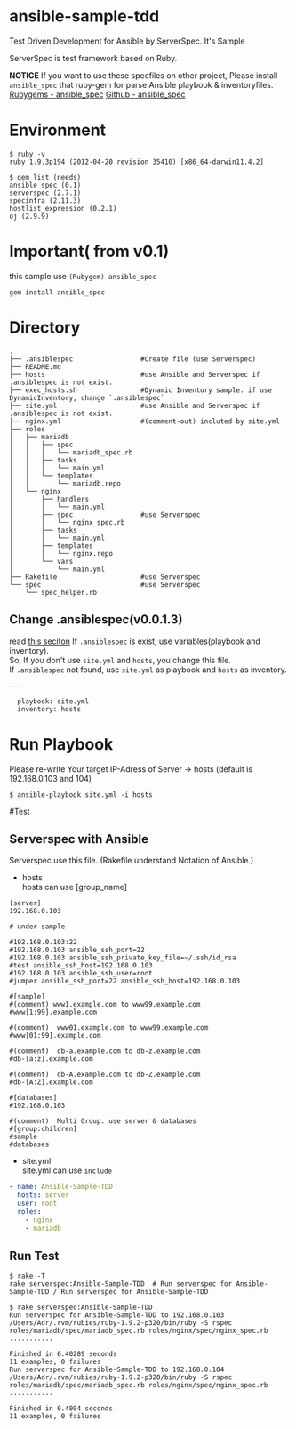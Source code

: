 # ansible-sample-tdd

Test Driven Development for Ansible  by ServerSpec. It's Sample

ServerSpec is test framework based on Ruby.

**NOTICE**
If you want to use these specfiles on other project,
Please install `ansible_spec` that ruby-gem for parse Ansible playbook & inventoryfiles.
[Rubygems - ansible_spec](http://rubygems.org/gems/ansible_spec)
[Github - ansible_spec](https://github.com/volanja/ansible_spec)

# Environment

```
$ ruby -v
ruby 1.9.3p194 (2012-04-20 revision 35410) [x86_64-darwin11.4.2]

$ gem list (needs)
ansible_spec (0.1)
serverspec (2.7.1)
specinfra (2.11.3)
hostlist_expression (0.2.1)
oj (2.9.9)
```

# Important( from v0.1)
this sample use `(Rubygem) ansible_spec`

```
gem install ansible_spec
```

# Directory

```
.
├── .ansiblespec                 #Create file (use Serverspec)
├── README.md
├── hosts                        #use Ansible and Serverspec if .ansiblespec is not exist.
├── exec_hosts.sh                #Dynamic Inventory sample. if use DynamicInventory, change `.ansiblespec`
├── site.yml                     #use Ansible and Serverspec if .ansiblespec is not exist.
├── nginx.yml                    #(comment-out) incluted by site.yml
├── roles
│   ├── mariadb
│   │   ├── spec
│   │   │   └── mariadb_spec.rb
│   │   ├── tasks
│   │   │   └── main.yml
│   │   └── templates
│   │       └── mariadb.repo
│   └── nginx
│       ├── handlers
│       │   └── main.yml
│       ├── spec                 #use Serverspec
│       │   └── nginx_spec.rb
│       ├── tasks
│       │   └── main.yml
│       ├── templates
│       │   └── nginx.repo
│       └── vars
│           └── main.yml
├── Rakefile                     #use Serverspec
└── spec                         #use Serverspec 
    └── spec_helper.rb
```

## Change .ansiblespec(v0.0.1.3)
read [this seciton](https://github.com/volanja/ansible_spec#change-ansiblespecv0013)
If `.ansiblespec` is exist, use variables(playbook and inventory).  
So, If you don't use `site.yml` and `hosts`, you change this file.  
If `.ansiblespec` not found, use `site.yml` as playbook and `hosts` as inventory.  

```.ansiblespec
--- 
- 
  playbook: site.yml
  inventory: hosts
```

# Run Playbook

Please re-write Your target IP-Adress of Server -> hosts (default is 192.168.0.103 and 104)

```
$ ansible-playbook site.yml -i hosts
```

#Test
## Serverspec with Ansible
Serverspec use this file.  (Rakefile understand Notation of Ansible.)  

* hosts  
hosts can use [group_name]  

```hosts
[server]
192.168.0.103

# under sample

#192.168.0.103:22
#192.168.0.103 ansible_ssh_port=22
#192.168.0.103 ansible_ssh_private_key_file=~/.ssh/id_rsa
#test ansible_ssh_host=192.168.0.103
#192.168.0.103 ansible_ssh_user=root
#jumper ansible_ssh_port=22 ansible_ssh_host=192.168.0.103

#[sample]
#(comment) www1.example.com to www99.example.com
#www[1:99].example.com

#(comment)  www01.example.com to www99.example.com
#www[01:99].example.com

#(comment)  db-a.example.com to db-z.example.com
#db-[a:z].example.com

#(comment)  db-A.example.com to db-Z.example.com
#db-[A:Z].example.com

#[databases]
#192.168.0.103

#(comment)  Multi Group. use server & databases
#[group:children]
#sample
#databases
```

* site.yml  
site.yml can use ```include```  

```site.yml
- name: Ansible-Sample-TDD
  hosts: server
  user: root
  roles:
    - nginx
    - mariadb
```

## Run Test

```
$ rake -T
rake serverspec:Ansible-Sample-TDD  # Run serverspec for Ansible-Sample-TDD / Run serverspec for Ansible-Sample-TDD 

$ rake serverspec:Ansible-Sample-TDD
Run serverspec for Ansible-Sample-TDD to 192.168.0.103
/Users/Adr/.rvm/rubies/ruby-1.9.2-p320/bin/ruby -S rspec roles/mariadb/spec/mariadb_spec.rb roles/nginx/spec/nginx_spec.rb
...........

Finished in 0.40289 seconds
11 examples, 0 failures
Run serverspec for Ansible-Sample-TDD to 192.168.0.104
/Users/Adr/.rvm/rubies/ruby-1.9.2-p320/bin/ruby -S rspec roles/mariadb/spec/mariadb_spec.rb roles/nginx/spec/nginx_spec.rb
...........

Finished in 0.4004 seconds
11 examples, 0 failures
```

